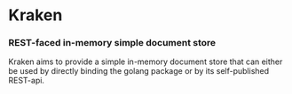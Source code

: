 # Kraken

### REST-faced in-memory simple document store

Kraken aims to provide a simple in-memory document store that can either be used by directly binding the golang package or by its self-published REST-api.
